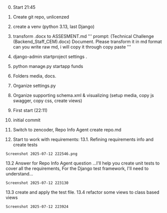 0. Start 21:45
1. Create git repo, unlicenzed
2. create a venv (python 3.13, last Django)
3. transform .docx to ASSESMENT.md
'''
prompt:
(Technical Challenge (Backend_Staff_CEM).docx) Document. Please transform it in md format
can you write raw md, i will copy it through copy paste
'''
4. django-admin startproject settings .
5. python manage.py startapp funds
6. Folders media, docs.
8. Organize settings.py
9. Organize supporting schema.xml & visualizing (setup media, copy js swagger, copy css, create views)
10. First start (22:11)
11. initial commit
12. Switch to zencoder, Repo Info Agent create repo.md

13. Start to work with requirements:
13.1. Refining requirements info and create tests
```
Screenshot 2025-07-12 222546.png
```
13.2 Answer for Repo Info Agent question
...I'll help you create unit tests to cover all the requirements, For the Django test framework, I'll need to understand...
```
Screenshot 2025-07-12 223130
```
13.3 create and apply the test file.
13.4 refactor some views to class based views
```
Screenshot 2025-07-12 223924
```

